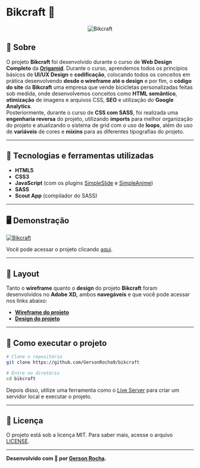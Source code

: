 # Bikcraft 🚴

<p align="center">
	<img src="https://i.imgur.com/g2uXUfK.png" alt="Bikcraft" title="Bikcraft">
</p>

## 📖 Sobre

O projeto **Bikcraft** foi desenvolvido durante o curso de **Web Design Completo** da **[Origamid](https://www.origamid.com/)**. Durante o curso, aprendemos todos os princípios básicos de **UI/UX Design** e **codificação**, colocando todos os conceitos em prática desenvolvendo **desde o wireframe até o design** e por fim, o **código do site** da **Bikcraft** uma empresa que vende bicicletas personalizadas feitas sob medida, onde desenvolvemos conceitos como **HTML semântico**, **otimização** de imagens e arquivos CSS, **SEO** e utilização do **Google Analytics**.  
Posteriormente, durante o curso de **CSS com SASS**, foi realizada uma **engenharia reversa** do projeto, utilizando **imports** para melhor organização do projeto e atualizando o sistema de grid com o uso de **loops**, além do uso de **variáveis** de cores e **mixins** para as diferentes tipografias do projeto.

---

## 🚀 Tecnologias e ferramentas utilizadas

- **HTML5**
- **CSS3**
- **JavaScript** (com os plugins [SimpleSlide](https://github.com/origamid/simple-slide) e [SimpleAnime](https://github.com/origamid/simple-anime))
- **SASS**
- **Scout App** (compilador do SASS)

---

## 🖥️ Demonstração

[![Bikcraft](https://i.imgur.com/Gy5e6Tn.png "Clique para acessar o projeto")](https://bikcraft-dev.netlify.app/ "Clique para acessar o projeto")

Você pode acessar o projeto clicando [aqui](https://bikcraft-dev.netlify.app/).

---

## 🔖 Layout

Tanto o **wireframe** quanto o **design** do projeto **Bikcraft** foram desenvolvidos no **Adobe XD,** ambos **navegáveis** e que você pode acessar nos links abaixo:

- **[Wireframe do projeto](https://xd.adobe.com/view/95e96e6a-d057-42e1-a34f-bc99d2963f42-c0ba/?fullscreen&hints=off)**
- **[Design do projeto](https://xd.adobe.com/view/49a2fc68-e3ac-4e9c-b825-0217fcc8c506-1cf1/?fullscreen&hints=off)**

---

## 🔧 Como executar o projeto

```bash
# Clone o repositório
git clone https://github.com/GersonRocha9/bikcraft

# Entre no diretório
cd bikcraft
```

Depois disso, utilize uma ferramenta como o [Live Server](https://marketplace.visualstudio.com/items?itemName=ritwickdey.LiveServer) para criar um servidor local e executar o projeto.

---

## 📝 Licença

O projeto está sob a licença MIT. Para saber mais, acesse o arquivo [LICENSE](https://github.com/devMagno/bikcraft/blob/master/LICENSE).

---

**Desenvolvido com 💛 por [Gerson Rocha](https://www.linkedin.com/in/gersonrocha/).**
